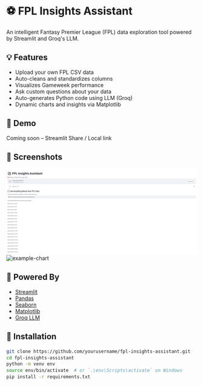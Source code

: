 # ⚽ FPL Insights Assistant

An intelligent Fantasy Premier League (FPL) data exploration tool powered by Streamlit and Groq's LLM.

## 💡 Features

- Upload your own FPL CSV data
- Auto-cleans and standardizes columns
- Visualizes Gameweek performance
- Ask custom questions about your data
- Auto-generates Python code using LLM (Groq)
- Dynamic charts and insights via Matplotlib

## 🚀 Demo

Coming soon – Streamlit Share / Local link

## 📸 Screenshots

![upload](https://github.com/DnOsoro/-FPL-Insights-Assistant/blob/main/Screenshot%20from%202025-04-22%2018-10-16.png)
![example-chart](screenshots/chart.png)

## 🧠 Powered By

- [Streamlit](https://streamlit.io)
- [Pandas](https://pandas.pydata.org/)
- [Seaborn](https://seaborn.pydata.org/)
- [Matplotlib](https://matplotlib.org/)
- [Groq LLM](https://groq.com/)

## 📁 Installation

```bash
git clone https://github.com/yourusername/fpl-insights-assistant.git
cd fpl-insights-assistant
python -m venv env
source env/bin/activate  # or `.\env\Scripts\activate` on Windows
pip install -r requirements.txt
